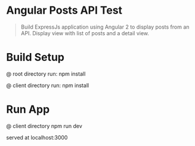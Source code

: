 # Angular Posts API Test

> Build ExpressJs application using Angular 2 to display posts from an API.  Display view with list of posts and a detail view.

# Build Setup

@ root directory
run: npm install

@ client directory
run: npm install


# Run App

@ client directory
npm run dev


served at localhost:3000
